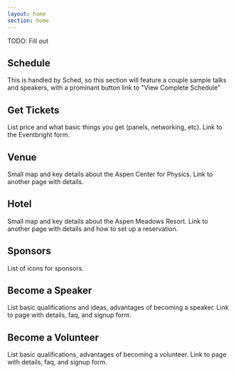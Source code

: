 ```yaml
---
layout: home
section: home
---
```


TODO: Fill out

<h2>Schedule</h2>

This is handled by Sched, so this section will feature a couple sample talks and speakers, with a prominant button link to "View Complete Schedule"

<h2>Get Tickets</h2>

List price and what basic things you get (panels, networking, etc). Link to the Eventbright form.

<h2>Venue</h2>

Small map and key details about the Aspen Center for Physics. Link to another page with details.

<h2>Hotel</h2>

Small map and key details about the Aspen Meadows Resort. Link to another page with details and how to set up a reservation.

<h2>Sponsors</h2>

List of icons for sponsors.

<h2>Become a Speaker</h2>

List basic qualifications and ideas, advantages of becoming a speaker. Link to page with details, faq, and signup form.

<h2>Become a Volunteer</h2>

List basic qualifications, advantages of becoming a volunteer. Link to page with details, faq, and signup form.
